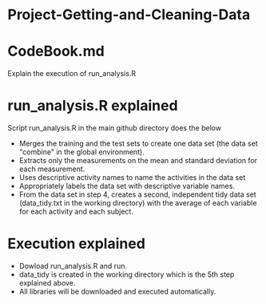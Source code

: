 # Project-Getting-and-Cleaning-Data

# CodeBook.md

Explain the execution of run_analysis.R

# run_analysis.R explained

Script run_analysis.R in the main github directory does the below

* Merges the training and the test sets to create one data set (the data set "combine" in the global environment).
* Extracts only the measurements on the mean and standard deviation for each measurement. 
* Uses descriptive activity names to name the activities in the data set
* Appropriately labels the data set with descriptive variable names. 
* From the data set in step 4, creates a second, independent tidy data set (data_tidy.txt in the working directory) with the average of each variable for each activity and each subject.

# Execution explained

* Dowload run_analysis.R and run.
* data_tidy is created in the working directory which is the 5th step explained above.
* All libraries will be downloaded and executed automatically.
